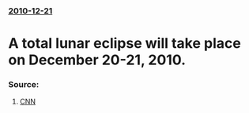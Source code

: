 ### [2010-12-21](/news/2010/12/21/index.md)

# A total lunar eclipse will take place on December 20-21, 2010. 




### Source:

1. [CNN](http://news.blogs.cnn.com/2010/12/20/strangers-in-the-night-lunar-eclipse-solstice-meet-again/)
